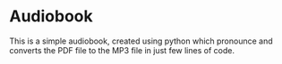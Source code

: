 # Audiobook
This is a simple audiobook, created using python which pronounce and converts the PDF file to the MP3 file in just few lines of code.
